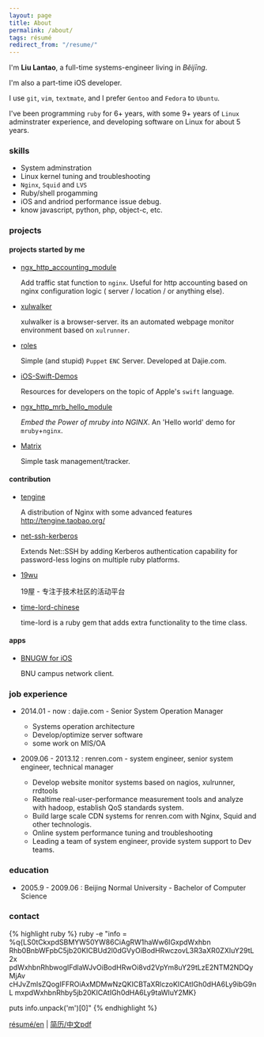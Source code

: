 ```yaml
---
layout: page
title: About
permalink: /about/
tags: résumé
redirect_from: "/resume/"
---
```


I'm **<span itemprop="name">Liu Lantao</span>**, a full-time systems-engineer living in *<span itemprop="address">Běijīng</span>*.

I'm also a part-time iOS developer.

I use `git`, `vim`, `textmate`, and I prefer `Gentoo` and `Fedora` to `Ubuntu`.

I've been programming `ruby` for 6+ years, with some 9+ years of `Linux` adminstrater experience, and developing software on Linux for about 5 years.

### skills

*   System adminstration
*   Linux kernel tuning and troubleshooting
*   `Nginx`, `Squid` and `LVS`
*   Ruby/shell progamming
*   iOS and andriod performance issue debug.
*   know javascript, python, php, object-c, etc.

### projects

#### projects started by me

*    [ngx_http_accounting_module](https://github.com/Lax/ngx_http_accounting_module)

     Add traffic stat function to `nginx`. Useful for http accounting based on nginx configuration logic ( server / location / or anything else).

*    [xulwalker](https://github.com/Lax/xulwalker)

     xulwalker is a browser-server. its an automated webpage monitor environment based on `xulrunner`.

*    [roles](https://github.com/Lax/roles)

     Simple (and stupid) `Puppet` `ENC` Server. Developed at Dajie.com.

*    [iOS-Swift-Demos](https://github.com/Lax/iOS-Swift-Demos)

     Resources for developers on the topic of Apple's `swift` language.

*    [ngx_http_mrb_hello_module](https://github.com/Lax/ngx_http_mrb_hello_module)

     *Embed the Power of mruby into NGINX*. An 'Hello world' demo for `mruby`+`nginx`.

*    [Matrix](https://github.com/Lax/matrix)

     Simple task management/tracker.

#### contribution

*    [tengine](https://github.com/alibaba/tengine/commits?author=Lax)

     A distribution of Nginx with some advanced features http://tengine.taobao.org/

*    [net-ssh-kerberos](https://github.com/cbeer/net-ssh-kerberos/commits?author=Lax)

     Extends Net::SSH by adding Kerberos authentication capability for password-less logins on multiple ruby platforms.

*    [19wu](https://github.com/19wu/19wu/commits?author=Lax)

     19屋 - 专注于技术社区的活动平台

*    [time-lord-chinese](https://github.com/Lax/time-lord-chinese)

     time-lord is a ruby gem that adds extra functionality to the time class.

#### apps

*    [BNUGW for iOS](https://itunes.apple.com/us/app/bnu-netconnect/id591059829?mt=8)

     BNU campus network client.

### job experience

*   2014.01 - now : dajie.com - Senior System Operation Manager
    *   Systems operation architecture
    *   Develop/optimize server software
    *   some work on MIS/OA

*   2009.06 - 2013.12 : renren.com - system engineer, senior system engineer, technical manager
    *   Develop website monitor systems based on nagios, xulrunner, rrdtools
    *   Realtime real-user-performance measurement tools and analyze with hadoop, establish QoS standards system.
    *   Build large scale CDN systems for renren.com with Nginx, Squid and other technologis.
    *   Online system performance tuning and troubleshooting
    *   Leading a team of system engineer, provide system support to Dev teams.

### education
*   2005.9 - 2009.06 : Beijing Normal University - Bachelor of Computer Science

### contact

{% highlight ruby %}
ruby -e "info = %q{LS0tCkxpdSBMYW50YW86CiAgRW1haWw6IGxpdWxhbn
Rhb0BnbWFpbC5jb20KICBUd2l0dGVyOiBodHRwczovL3R3aXR0ZXIuY29tL2x
pdWxhbnRhbwogIFdlaWJvOiBodHRwOi8vd2VpYm8uY29tLzE2NTM2NDQyMjAv
cHJvZmlsZQogIFFROiAxMDMwNzQKICBTaXRlczoKICAtIGh0dHA6Ly9ibG9nL
mxpdWxhbnRhby5jb20KICAtIGh0dHA6Ly9taWIuY2MK}

puts info.unpack('m')[0]"
{% endhighlight %}


[résumé/en](/resume/) | [简历/中文pdf](/resume/liulantao-resume-2014.pdf)
